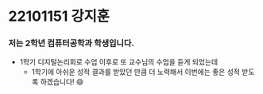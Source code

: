 # **22101151 강지훈**

### 저는 2학년 컴퓨터공학과 학생입니다.
* 1학기 디지털논리회로 수업 이후로 또 교수님의 수업을 듣게 되었는데
    * 1학기에 아쉬운 성적 결과를 받았던 만큼 더 노력해서 이번에는 좋은 성적 받도록 하겠습니다! :smile: 
 